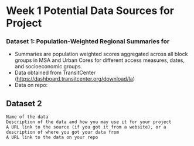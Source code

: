 # Week 1 Potential Data Sources for Project
### Dataset 1: Population-Weighted Regional Summaries for 
* Summaries are population weighted scores aggregated across all block groups in MSA and Urban Cores for different access measures, dates, and socioeconomic groups.
* Data obtained from TransitCenter (https://dashboard.transitcenter.org/download/la)
* Data on repo: 

## Dataset 2
    Name of the data
    Description of the data and how you may use it for your project
    A URL link to the source (if you got it from a website), or a description of where you got your data from
    A URL link to the data on your repo
